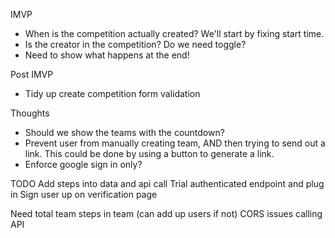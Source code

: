 IMVP
 - When is the competition actually created? We'll start by fixing start time.
 - Is the creator in the competition? Do we need toggle?
 - Need to show what happens at the end!

Post IMVP
- Tidy up create competition form validation

Thoughts
 - Should we show the teams with the countdown?
 - Prevent user from manually creating team, AND then trying to send out a link. This could be done by using a button to generate a link.
 - Enforce google sign in only?

TODO
Add steps into data and api call
Trial authenticated endpoint and plug in
Sign user up on verification page

Need total team steps in team (can add up users if not)
CORS issues calling API


